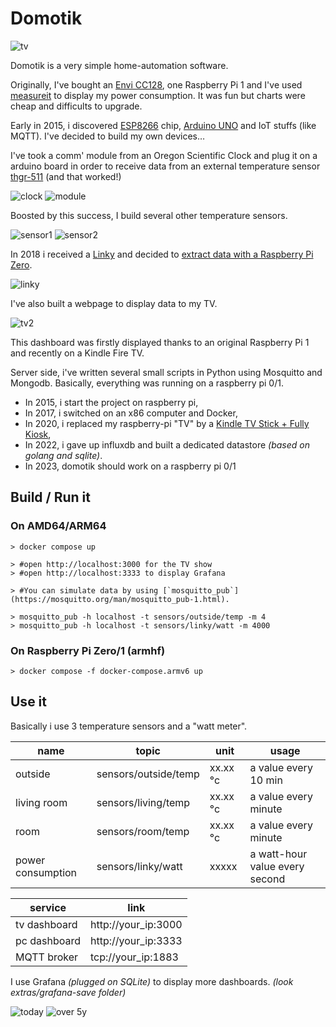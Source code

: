 # Domotik

![tv](extras/tv.png)

Domotik is a very simple home-automation software.

Originally, I've bought an [Envi CC128](http://www.currentcost.com/product-cc128.html), one Raspberry Pi 1 and I've used [measureit](https://github.com/lalelunet/measureit/wiki/The-end-of-the-measureit-project-%3F!) to display my power consumption. It was fun but charts were cheap and difficults to upgrade.

Early in 2015, i discovered [ESP8266](https://fr.wikipedia.org/wiki/ESP8266) chip, [Arduino UNO](https://en.wikipedia.org/wiki/Arduino_Uno) and IoT stuffs (like MQTT). I've decided to build my own devices…

I've took a comm' module from an Oregon Scientific Clock and plug it on a arduino board in order to receive data from an external temperature sensor [thgr-511](https://www.disteo-sante.fr/accessoires/1759-thgr-511-sonde-thermo-hygro-.html) (and that worked!)

![clock](extras/oregonscientist.jpg)
![module](extras/communication_module.jpg)

Boosted by this success, I build several other temperature sensors.

![sensor1](extras/temp_sensor_1.jpg)
![sensor2](extras/temp_sensor_2.jpg)

In 2018 i received a [Linky](https://fr.wikipedia.org/wiki/Linky) and decided to [extract data with a Raspberry Pi Zero](https://github.com/sylvek/linkiki).

![linky](extras/linky.jpg)

I've also built a webpage to display data to my TV.

![tv2](extras/tv2.jpg)

This dashboard was firstly displayed thanks to an original Raspberry Pi 1 and recently on a Kindle Fire TV.

Server side, i've written several small scripts in Python using Mosquitto and Mongodb.
Basically, everything was running on a raspberry pi 0/1.

- In 2015, i start the project on raspberry pi,
- In 2017, i switched on an x86 computer and Docker,
- In 2020, i replaced my raspberry-pi "TV" by a [Kindle TV Stick + Fully Kiosk](https://www.fully-kiosk.com/en/#download-box),
- In 2022, i gave up influxdb and built a dedicated datastore _(based on golang and sqlite)_.
- In 2023, domotik should work on a raspberry pi 0/1

## Build / Run it

### On AMD64/ARM64

```
> docker compose up

> #open http://localhost:3000 for the TV show
> #open http://localhost:3333 to display Grafana

> #You can simulate data by using [`mosquitto_pub`](https://mosquitto.org/man/mosquitto_pub-1.html).

> mosquitto_pub -h localhost -t sensors/outside/temp -m 4
> mosquitto_pub -h localhost -t sensors/linky/watt -m 4000
```

### On Raspberry Pi Zero/1 (armhf)

```
> docker compose -f docker-compose.armv6 up
```

## Use it

Basically i use 3 temperature sensors and a "watt meter".

| name              | topic                | unit     | usage                          |
| ----------------- | -------------------- | -------- | ------------------------------ |
| outside           | sensors/outside/temp | xx.xx °c | a value every 10 min           |
| living room       | sensors/living/temp  | xx.xx °c | a value every minute           |
| room              | sensors/room/temp    | xx.xx °c | a value every minute           |
| power consumption | sensors/linky/watt   | xxxxx    | a watt-hour value every second |

| service      | link                |
| ------------ | ------------------- |
| tv dashboard | http://your_ip:3000 |
| pc dashboard | http://your_ip:3333 |
| MQTT broker  | tcp://your_ip:1883  |

I use Grafana _(plugged on SQLite)_ to display more dashboards. _(look extras/grafana-save folder)_

![today](extras/grafana_1.png)
![over 5y](extras/grafana_2.png)
